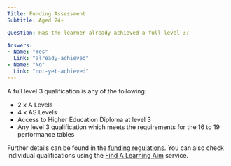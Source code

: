 ```yaml
---
Title: Funding Assessment
Subtitle: Aged 24+

Question: Has the learner already achieved a full level 3?

Answers:
- Name: "Yes"
  Link: "already-achieved"
- Name: "No"
  Link: "not-yet-achieved"
---
```


<div class="notification is-info is-light">
    <p>
        A full level 3 qualification is any of the following:
    </p>
    <ul>
        <li>2 x A Levels</li>
        <li>4 x AS Levels</li>
        <li>Access to Higher Education Diploma at level 3</li>
        <li>Any level 3 qualification which meets the requirements for the 16 to 19 performance tables</li>
    </ul>
    <p>
        Further details can be found in the <a href="/tags/abr">funding regulations</a>. You can also check individual qualifications using the <a href="https://findalearningaimbeta.fasst.org.uk/">Find A Learning Aim</a> service.
    </p>
</div>